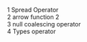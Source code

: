 1 Spread Operator <br>
2 arrow function 2 <br>
3 null coalescing operator <br>
4 Types operator <br>
